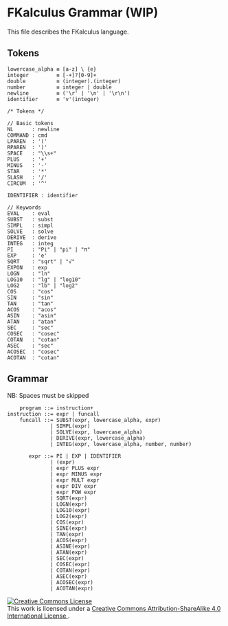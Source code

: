 
# FKalculus Grammar (WIP) #

This file describes the FKalculus language.

## Tokens ##

```
lowercase_alpha ≡ [a-z] \ {e}
integer         ≡ [-+]?[0-9]+
double          ≡ (integer).(integer)
number          ≡ integer | double
newline         ≡ ('\r' | '\n' | '\r\n')
identifier      ≡ 'v'(integer)

/* Tokens */

// Basic tokens
NL      : newline
COMMAND : cmd
LPAREN  : '('
RPAREN  : ')'
SPACE   : "\\s+"
PLUS    : '+'
MINUS   : '-'
STAR    : '*'
SLASH   : '/'
CIRCUM  : '^'

IDENTIFIER : identifier

// Keywords
EVAL    : eval
SUBST   : subst
SIMPL   : simpl
SOLVE   : solve
DERIVE  : derive
INTEG   : integ
PI      : "Pi" | "pi" | "π"
EXP     : 'e'
SQRT    : "sqrt" | "√"
EXPON   : exp
LOGN    : "ln"
LOG10   : "lg" | "log10"
LOG2    : "lb" | "log2"
COS     : "cos"
SIN     : "sin"
TAN     : "tan"
ACOS    : "acos"
ASIN    : "asin"
ATAN    : "atan"
SEC     : "sec"
COSEC   : "cosec"
COTAN   : "cotan"
ASEC    : "sec"
ACOSEC  : "cosec"
ACOTAN  : "cotan"
```

## Grammar ##

NB: Spaces must be skipped

```
    program ::= instruction+
instruction ::= expr | funcall
    funcall ::= SUBST(expr, lowercase_alpha, expr)
              | SIMPL(expr)
              | SOLVE(expr, lowercase_alpha)
              | DERIVE(expr, lowercase_alpha)
              | INTEG(expr, lowercase_alpha, number, number)

       expr ::= PI | EXP | IDENTIFIER
              | (expr)
              | expr PLUS expr
              | expr MINUS expr
              | expr MULT expr
              | expr DIV expr
              | expr POW expr
              | SQRT(expr)
              | LOGN(expr)
              | LOG10(expr)
              | LOG2(expr)
              | COS(expr)
              | SINE(expr)
              | TAN(expr)
              | ACOS(expr)
              | ASINE(expr)
              | ATAN(expr)
              | SEC(expr)
              | COSEC(expr)
              | COTAN(expr)
              | ASEC(expr)
              | ACOSEC(expr)
              | ACOTAN(expr)
```

<a rel="license" href="http://creativecommons.org/licenses/by-sa/4.0/">
    <img alt="Creative Commons License" style="border-width:0" src="https://i.creativecommons.org/l/by-sa/4.0/88x31.png" />
</a><br/>This work is licensed under a
<a rel="license" href="http://creativecommons.org/licenses/by-sa/4.0/">
Creative Commons Attribution-ShareAlike 4.0 International License
</a>.
